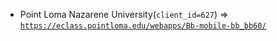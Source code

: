  - Point Loma Nazarene University(`client_id=627`) => [`https://eclass.pointloma.edu/webapps/Bb-mobile-bb_bb60/`](https://eclass.pointloma.edu/webapps/Bb-mobile-bb_bb60/)
